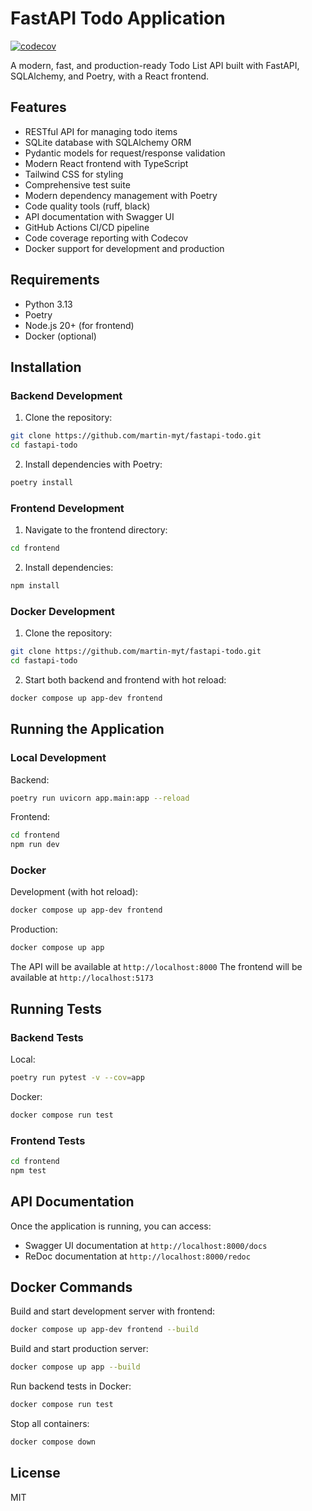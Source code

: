 # FastAPI Todo Application

[![codecov](https://codecov.io/gh/martin-myt/fastapi-todo/branch/main/graph/badge.svg)](https://codecov.io/gh/martin-myt/fastapi-todo)

A modern, fast, and production-ready Todo List API built with FastAPI, SQLAlchemy, and Poetry, with a React frontend.

## Features

- RESTful API for managing todo items
- SQLite database with SQLAlchemy ORM
- Pydantic models for request/response validation
- Modern React frontend with TypeScript
- Tailwind CSS for styling
- Comprehensive test suite
- Modern dependency management with Poetry
- Code quality tools (ruff, black)
- API documentation with Swagger UI
- GitHub Actions CI/CD pipeline
- Code coverage reporting with Codecov
- Docker support for development and production

## Requirements

- Python 3.13
- Poetry
- Node.js 20+ (for frontend)
- Docker (optional)

## Installation

### Backend Development

1. Clone the repository:
```bash
git clone https://github.com/martin-myt/fastapi-todo.git
cd fastapi-todo
```

2. Install dependencies with Poetry:
```bash
poetry install
```

### Frontend Development

1. Navigate to the frontend directory:
```bash
cd frontend
```

2. Install dependencies:
```bash
npm install
```

### Docker Development

1. Clone the repository:
```bash
git clone https://github.com/martin-myt/fastapi-todo.git
cd fastapi-todo
```

2. Start both backend and frontend with hot reload:
```bash
docker compose up app-dev frontend
```

## Running the Application

### Local Development

Backend:
```bash
poetry run uvicorn app.main:app --reload
```

Frontend:
```bash
cd frontend
npm run dev
```

### Docker

Development (with hot reload):
```bash
docker compose up app-dev frontend
```

Production:
```bash
docker compose up app
```

The API will be available at `http://localhost:8000`
The frontend will be available at `http://localhost:5173`

## Running Tests

### Backend Tests

Local:
```bash
poetry run pytest -v --cov=app
```

Docker:
```bash
docker compose run test
```

### Frontend Tests

```bash
cd frontend
npm test
```

## API Documentation

Once the application is running, you can access:
- Swagger UI documentation at `http://localhost:8000/docs`
- ReDoc documentation at `http://localhost:8000/redoc`

## Docker Commands

Build and start development server with frontend:
```bash
docker compose up app-dev frontend --build
```

Build and start production server:
```bash
docker compose up app --build
```

Run backend tests in Docker:
```bash
docker compose run test
```

Stop all containers:
```bash
docker compose down
```

## License

MIT